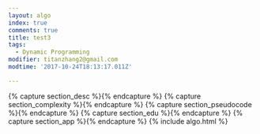 ```yaml
---
layout: algo
index: true
comments: true
title: test3
tags:
  - Dynamic Programming
modifier: titanzhang2@gmail.com
modtime: '2017-10-24T18:13:17.011Z'

---
```

{% capture section_desc %}{% endcapture %}
{% capture section_complexity %}{% endcapture %}
{% capture section_pseudocode %}{% endcapture %}
{% capture section_edu %}{% endcapture %}
{% capture section_app %}{% endcapture %}
{% include algo.html %}